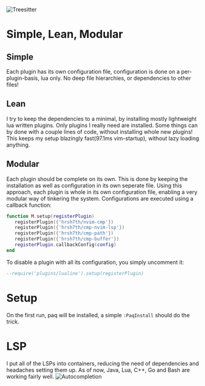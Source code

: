 ![Treesitter](https://user-images.githubusercontent.com/10790526/188520657-96083c3b-1685-4917-8926-eaff1179ba4c.png)

# Simple, Lean, Modular

## Simple
Each plugin has its own configuration file, configuration is done on a per-plugin-basis, lua only. No deep file hierarchies, or dependencies to other files!

## Lean
I try to keep the dependencies to a minimal, by installing mostly lightweight lua written plugins.
Only plugins I really need are installed. Some things can by done with a couple lines of code, without installing whole new plugins!
This keeps my setup blazingly fast(97.1ms vim-startup), without lazy loading anything.

## Modular
Each plugin should be complete on its own.
This is done by keeping the installation as well as configuration in its own seperate file.
Using this approach, each plugin is whole in its own configuration file, enabling a very modular way of tinkering the system.
Configurations are executed using a callback function:
```lua
function M.setup(registerPlugin)
   registerPlugin({'hrsh7th/nvim-cmp'})
   registerPlugin({'hrsh7th/cmp-nvim-lsp'})
   registerPlugin({'hrsh7th/cmp-path'})
   registerPlugin({'hrsh7th/cmp-buffer'})
   registerPlugin.callbackConfig(config)
end
```
To disable a plugin with all its configuration, you simply uncomment it:
```lua
--require('plugins/lualine').setup(registerPlugin)
```

# Setup
On the first run, paq will be installed, a simple `:PaqInstall` should do the trick.

# LSP
I put all of the LSPs into containers, reducing the need of dependencies and headaches setting them up. As of now, Java, Lua, C++, Go and Bash are working fairly well.
![Autocompletion](https://user-images.githubusercontent.com/10790526/188520785-98a601e7-3314-4467-bcd7-4de2fde6b6b9.png)

